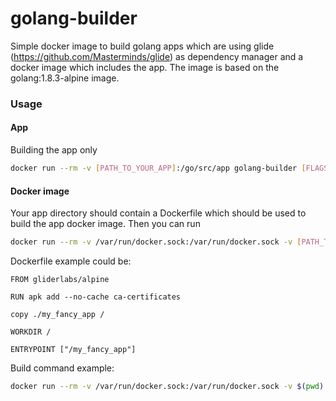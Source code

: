 golang-builder
==============

Simple docker image to build golang apps which are using glide (https://github.com/Masterminds/glide) as dependency manager and a docker image which includes the app. The image is based on the golang:1.8.3-alpine image.

### Usage

#### App

Building the app only

```bash
docker run --rm -v [PATH_TO_YOUR_APP]:/go/src/app golang-builder [FLAGS]
```

#### Docker image

Your app directory should contain a Dockerfile which should be used to build the app docker image. Then you can run

```bash
docker run --rm -v /var/run/docker.sock:/var/run/docker.sock -v [PATH_TO_YOUR_APP]:/go/src/[APP_DIR_NAME] -e DOCKER_IMAGE [YOUR_DOCKER_IMAGE_NAME] golang-builder [FLAGS]
```

Dockerfile example could be:

```
FROM gliderlabs/alpine

RUN apk add --no-cache ca-certificates

copy ./my_fancy_app /

WORKDIR /

ENTRYPOINT ["/my_fancy_app"]

```

Build command example:


```bash
docker run --rm -v /var/run/docker.sock:/var/run/docker.sock -v $(pwd):/go/src/app -e DOCKER_IMAGE=matlockx/datadog-metrics-tuner matlockx/golang-builder -ldflags "-X=main.buildTime=2016-01-12_11:17:04AM -X=main.gitHash=80cb93c613cf1d5db4cc6c44e2ef27c4636a066a" -o datadog-metrics-tuner
```
